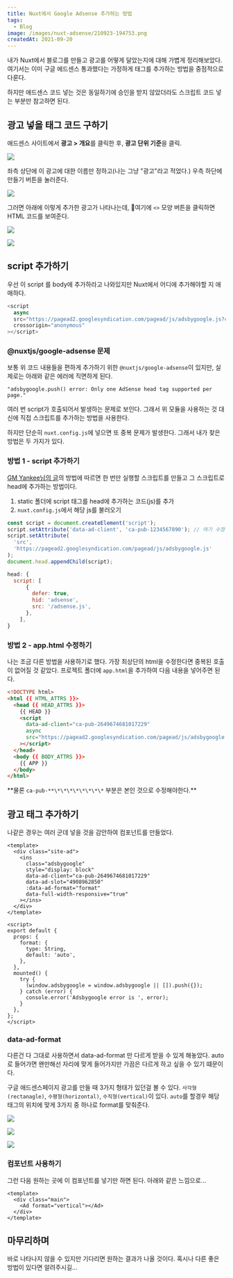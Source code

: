 ```yaml
---
title: Nuxt에서 Google Adsense 추가하는 방법
tags:
  - Blog
image: /images/nuxt-adsense/210923-194753.png
createdAt: 2021-09-20
---
```


내가 Nuxt에서 블로그를 만들고 광고를 어떻게 달았는지에 대해 가볍게 정리해보았다. 여기서는 이미 구글 에드센스 통과했다는 가정하게 태그를 추가하는 방법을 중점적으로 다룬다.

<!--more-->

하지만 애드센스 코드 넣는 것은 동일하기에 승인을 받지 않았더라도 스크립트 코드 넣는 부분만 참고하면 된다.

## 광고 넣을 태그 코드 구하기

애드센스 사이트에서 **광고 > 개요**를 클릭한 후, **광고 단위 기준**을 클릭.

![](/images/nuxt-adsense/210923-212306.png)

좌측 상단에 이 광고에 대한 이름만 정하고(나는 그냥 "광고"라고 적었다.) 우측 하단에 만들기 버튼을 눌러준다.

![](/images/nuxt-adsense/210923-212504.png)

그러면 아래에 이렇게 추가한 광고가 나타나는데, 여기에 `<>` 모양 버튼을 클릭하면 HTML 코드를 보여준다.

![](/images/nuxt-adsense/210923-210021.png)

![](/images/nuxt-adsense/210923-210626.png)

## script 추가하기

우선 이 script 를 body에 추가하라고 나와있지만 Nuxt에서 어디에 추가해야할 지 애매하다.

```js
<script
  async
  src="https://pagead2.googlesyndication.com/pagead/js/adsbygoogle.js?client=ca-pub-2649674681017228"
  crossorigin="anonymous"
></script>
```

### @nuxtjs/google-adsense 문제

보통 위 코드 내용들을 편하게 추가하기 위한 `@nuxtjs/google-adsense`이 있지만, 실제로는 아래와 같은 에러에 직면하게 된다.

```
"adsbygoogle.push() error: Only one AdSense head tag supported per page."
```

여러 번 script가 호출되어서 발생하는 문제로 보인다. 그래서 위 모듈을 사용하는 것 대신에 직접 스크립트를 추가하는 방법을 사용한다.

하지만 단순히 `nuxt.config.js`에 넣으면 또 중복 문제가 발생한다. 그래서 내가 찾은 방법은 두 가지가 있다.

### 방법 1 - script 추가하기

[GM Yankee님의 글](https://gmyankee.tistory.com/351)의 방법에 따르면 한 번만 실행할 스크립트를 만들고 그 스크립트로 head에 추가하는 방법이다.

1. static 폴더에 script 태그를 head에 추가하는 코드(js)를 추가
2. `nuxt.config.js`에서 해당 js를 불러오기

```js [static/adsense.js]
const script = document.createElement('script');
script.setAttribute('data-ad-client', 'ca-pub-1234567890'); // 여기 수정
script.setAttribute(
  'src',
  'https://pagead2.googlesyndication.com/pagead/js/adsbygoogle.js'
);
document.head.appendChild(script);
```

```js [nuxt.config.js]
head: {
  script: [
      {
        defer: true,
        hid: 'adsense',
        src: '/adsense.js',
      },
    ],
}
```

### 방법 2 - app.html 수정하기

나는 조금 다른 방법을 사용하기로 했다. 가장 최상단의 html을 수정한다면 중복된 호출이 없어질 것 같았다. 프로젝트 폴더에 `app.html`을 추가하여 다음 내용을 넣어주면 된다.

```html [app.html]
<!DOCTYPE html>
<html {{ HTML_ATTRS }}>
  <head {{ HEAD_ATTRS }}>
    {{ HEAD }}
    <script
      data-ad-client="ca-pub-2649674681017229"
      async
      src="https://pagead2.googlesyndication.com/pagead/js/adsbygoogle.js"
    ></script>
  </head>
  <body {{ BODY_ATTRS }}>
    {{ APP }}
  </body>
</html>
```

**물론 `ca-pub-**\*\*\*\*\*\*\*\*` 부분은 본인 것으로 수정해야한다.\*\*

## 광고 태그 추가하기

나같은 경우는 여러 군데 넣을 것을 감안하여 컴포넌트를 만들었다.

```vue [Ad.vue]
<template>
  <div class="site-ad">
    <ins
      class="adsbygoogle"
      style="display: block"
      data-ad-client="ca-pub-2649674681017229"
      data-ad-slot="4908962850"
      :data-ad-format="format"
      data-full-width-responsive="true"
    ></ins>
  </div>
</template>

<script>
export default {
  props: {
    format: {
      type: String,
      default: 'auto',
    },
  },
  mounted() {
    try {
      (window.adsbygoogle = window.adsbygoogle || []).push({});
    } catch (error) {
      console.error('Adsbygoogle error is ', error);
    }
  },
};
</script>
```

### data-ad-format

다른건 다 그대로 사용하면서 data-ad-format 만 다르게 받을 수 있게 해놓았다. auto로 들어가면 왠만해선 자리에 맞게 들어가지만 가끔은 다르게 하고 싶을 수 있기 떄문이다.

구글 애드센스페이지 광고를 만들 때 3가지 형태가 있던걸 볼 수 있다. `사각형(rectanagle)`, `수평형(horizontal)`, `수직형(vertical)`이 있다. `auto`를 할경우 해당 태그의 위치에 맞게 3가지 중 하나로 format를 맞춰준다.

![](/images/nuxt-adsense/210923-214453.png)

![](/images/nuxt-adsense/210923-214549.png)

![](/images/nuxt-adsense/210923-214603.png)

### 컴포넌트 사용하기

그런 다음 원하는 곳에 이 컴포넌트를 넣기만 하면 된다. 아래와 같은 느낌으로...

```vue [Main.vue]
<template>
  <div class="main">
    <Ad format="vertical"></Ad>
  </div>
</template>
```

## 마무리하며

바로 나타나지 않을 수 있지만 기다리면 원하는 결과가 나올 것이다. 혹시나 다른 좋은 방법이 있다면 알려주시길...
